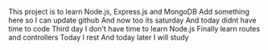 This project is to learn Node.js, Express.js and MongoDB
Add something here so I can update github
And now too its saturday
And today didnt have time to code
Third day I don't have time to learn Node.js
Finally learn routes and controllers
Today I rest
And today
later I will study